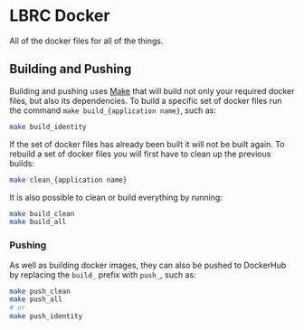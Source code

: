 # LBRC Docker
All of the docker files for all of the things.
## Building and Pushing
Building and pushing uses [Make](https://www.gnu.org/software/make/) that will build not only your required docker files, but also its dependencies.  To build a specific set of docker files run the command `make build_{application name}`, such as:
```bash
make build_identity
```
If the set of docker files has already been built it will not be built again.  To rebuild a set of docker files you will first have to clean up the previous builds:
```bash
make clean_{application name}
```
It is also possible to clean or build everything by running:
```bash
make build_clean
make build_all
```
### Pushing
As well as building docker images, they can also be pushed to DockerHub by replacing the `build_` prefix with `push_`, such as:
```bash
make push_clean
make push_all
# or
make push_identity
```
